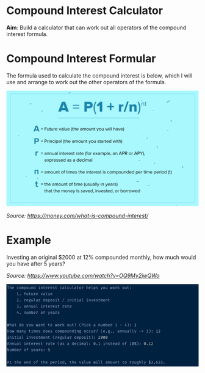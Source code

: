 # Compound Interest Calculator
**Aim**: Build a calculator that can work out all operators of the compound interest formula. 

# Compound Interest Formular
The formula used to calculate the compound interest is below, which I will use and arrange to work out the other operators of the formula.

![Compound Interest Formular](/assets/compound-interest-formula.jpg)

_Source: https://money.com/what-is-compound-interest/_

# Example

Investing an original $2000 at 12% compounded monthly, how much would you have after 5 years?

_Source: https://www.youtube.com/watch?v=OQ9Mv2jwQWo_

![An example of working out using the pre-defined function](/assets/output.jpg)
